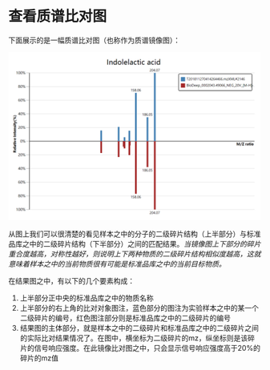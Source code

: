 <!-- 查看质谱比对图 -->

# **查看质谱比对图**

下面展示的是一幅质谱比对图（也称作为质谱镜像图）：

![](images/spectraAlignmentView.png)

从图上我们可以很清楚的看见样本之中的分子的二级碎片结构（上半部分）与标准品库之中的二级碎片结构（下半部分）之间的匹配结果。*当镜像图上下部分的碎片重合度越高，对称性越好，则说明上下两种物质的二级碎片结构相似度越高，这就意味着样本之中的当前物质很有可能是标准品库之中的当前目标物质。*

在结果图之中，有以下的几个要素构成：

1. 上半部分正中央的标准品库之中的物质名称
2. 上半部分的右上角的比对对象图注，蓝色部分的图注为实验样本之中的某一个二级碎片的编号，红色图注部分则是标准品库之中的二级碎片的编号
3. 结果图的主体部分，就是样本之中的二级碎片和标准品库之中的二级碎片之间的实际比对结果情况了。在图中，横坐标为二级碎片的mz，纵坐标则是该碎片的信号响应强度。在此镜像比对图之中，只会显示信号响应强度高于20%的碎片的mz值
